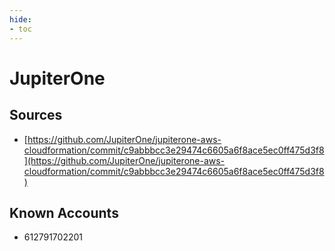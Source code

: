 ```yaml
---
hide:
- toc
---
```


# JupiterOne

## Sources

*   [https://github.com/JupiterOne/jupiterone-aws-cloudformation/commit/c9abbbcc3e29474c6605a6f8ace5ec0ff475d3f8](https://github.com/JupiterOne/jupiterone-aws-cloudformation/commit/c9abbbcc3e29474c6605a6f8ace5ec0ff475d3f8)

## Known Accounts

*   612791702201